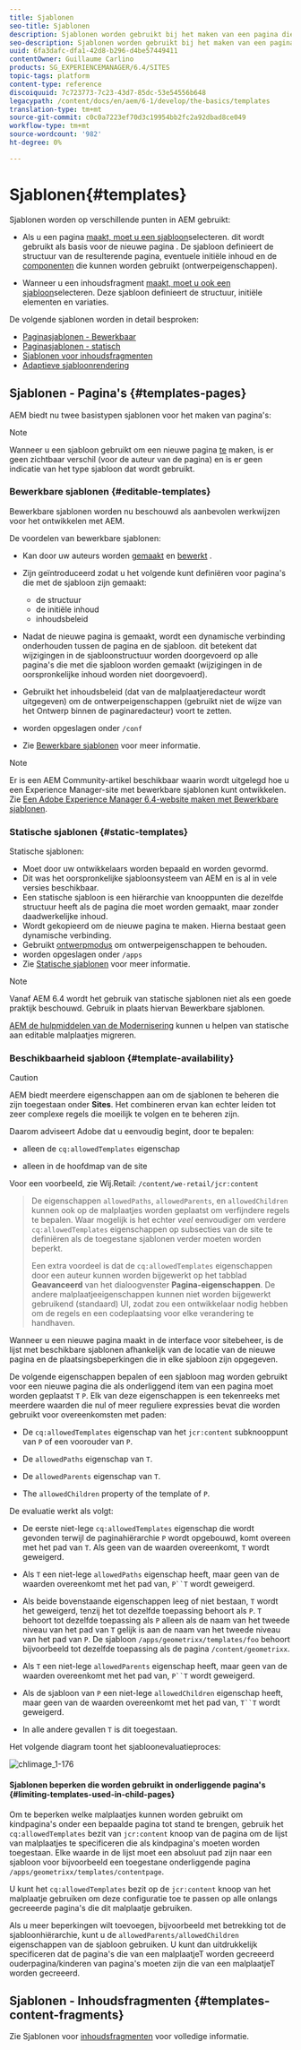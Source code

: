```yaml
---
title: Sjablonen
seo-title: Sjablonen
description: Sjablonen worden gebruikt bij het maken van een pagina die als basis voor de nieuwe pagina wordt gebruikt
seo-description: Sjablonen worden gebruikt bij het maken van een pagina die als basis voor de nieuwe pagina wordt gebruikt
uuid: 6fa3dafc-dfa1-42d8-b296-d4be57449411
contentOwner: Guillaume Carlino
products: SG_EXPERIENCEMANAGER/6.4/SITES
topic-tags: platform
content-type: reference
discoiquuid: 7c723773-7c23-43d7-85dc-53e54556b648
legacypath: /content/docs/en/aem/6-1/develop/the-basics/templates
translation-type: tm+mt
source-git-commit: c0c0a7223ef70d3c19954bb2fc2a92dbad8ce049
workflow-type: tm+mt
source-wordcount: '982'
ht-degree: 0%

---
```



# Sjablonen{#templates}

Sjablonen worden op verschillende punten in AEM gebruikt:

* Als u een pagina [maakt, moet u een sjabloon](#templates-pages)selecteren. dit wordt gebruikt als basis voor de nieuwe pagina . De sjabloon definieert de structuur van de resulterende pagina, eventuele initiële inhoud en de [componenten](/help/sites-authoring/default-components.md) die kunnen worden gebruikt (ontwerpeigenschappen).

* Wanneer u een inhoudsfragment [maakt, moet u ook een sjabloon](#templates-content-fragments)selecteren. Deze sjabloon definieert de structuur, initiële elementen en variaties.

De volgende sjablonen worden in detail besproken:

* [Paginasjablonen - Bewerkbaar](/help/sites-developing/page-templates-editable.md)
* [Paginasjablonen - statisch](/help/sites-developing/page-templates-static.md)
* [Sjablonen voor inhoudsfragmenten](/help/sites-developing/content-fragment-templates.md)
* [Adaptieve sjabloonrendering](/help/sites-developing/templates-adaptive-rendering.md)

## Sjablonen - Pagina&#39;s {#templates-pages}

AEM biedt nu twee basistypen sjablonen voor het maken van pagina&#39;s:

>[!NOTE]
>
>Wanneer u een sjabloon gebruikt om een nieuwe pagina [te](/help/sites-authoring/managing-pages.md#creating-a-new-page) maken, is er geen zichtbaar verschil (voor de auteur van de pagina) en is er geen indicatie van het type sjabloon dat wordt gebruikt.

### Bewerkbare sjablonen {#editable-templates}

Bewerkbare sjablonen worden nu beschouwd als aanbevolen werkwijzen voor het ontwikkelen met AEM.

De voordelen van bewerkbare sjablonen:

* Kan door uw auteurs worden [gemaakt](/help/sites-authoring/templates.md#creating-a-new-template-template-author) en [bewerkt](/help/sites-authoring/templates.md#editing-a-template-structure-template-author) .

* Zijn geïntroduceerd zodat u het volgende kunt definiëren voor pagina&#39;s die met de sjabloon zijn gemaakt:

   * de structuur
   * de initiële inhoud
   * inhoudsbeleid

* Nadat de nieuwe pagina is gemaakt, wordt een dynamische verbinding onderhouden tussen de pagina en de sjabloon. dit betekent dat wijzigingen in de sjabloonstructuur worden doorgevoerd op alle pagina&#39;s die met die sjabloon worden gemaakt (wijzigingen in de oorspronkelijke inhoud worden niet doorgevoerd).
* Gebruikt het inhoudsbeleid (dat van de malplaatjeredacteur wordt uitgegeven) om de ontwerpeigenschappen (gebruikt niet de wijze van het Ontwerp binnen de paginaredacteur) voort te zetten.
* worden opgeslagen onder `/conf`
* Zie [Bewerkbare sjablonen](/help/sites-developing/page-templates-editable.md) voor meer informatie.

>[!NOTE]
>
>Er is een AEM Community-artikel beschikbaar waarin wordt uitgelegd hoe u een Experience Manager-site met bewerkbare sjablonen kunt ontwikkelen. Zie [Een Adobe Experience Manager 6.4-website maken met Bewerkbare sjablonen](https://helpx.adobe.com/experience-manager/using/first_aem64_website.html).

### Statische sjablonen {#static-templates}

Statische sjablonen:

* Moet door uw ontwikkelaars worden bepaald en worden gevormd.
* Dit was het oorspronkelijke sjabloonsysteem van AEM en is al in vele versies beschikbaar.
* Een statische sjabloon is een hiërarchie van knooppunten die dezelfde structuur heeft als de pagina die moet worden gemaakt, maar zonder daadwerkelijke inhoud.
* Wordt gekopieerd om de nieuwe pagina te maken. Hierna bestaat geen dynamische verbinding.
* Gebruikt [ontwerpmodus](/help/sites-authoring/default-components-designmode.md) om ontwerpeigenschappen te behouden.
* worden opgeslagen onder `/apps`
* Zie [Statische sjablonen](/help/sites-developing/page-templates-static.md) voor meer informatie.

>[!NOTE]
>
>Vanaf AEM 6.4 wordt het gebruik van statische sjablonen niet als een goede praktijk beschouwd. Gebruik in plaats hiervan Bewerkbare sjablonen.
>
>[AEM de hulpmiddelen van de Modernisering](modernization-tools.md) kunnen u helpen van statische aan editable malplaatjes migreren.

### Beschikbaarheid sjabloon {#template-availability}

>[!CAUTION]
>
>AEM biedt meerdere eigenschappen aan om de sjablonen te beheren die zijn toegestaan onder **Sites**. Het combineren ervan kan echter leiden tot zeer complexe regels die moeilijk te volgen en te beheren zijn.
>
>Daarom adviseert Adobe dat u eenvoudig begint, door te bepalen:
>
>* alleen de `cq:allowedTemplates` eigenschap
   >
   >
* alleen in de hoofdmap van de site
>
>
Voor een voorbeeld, zie Wij.Retail: `/content/we-retail/jcr:content`
>
>De eigenschappen `allowedPaths`, `allowedParents`, en `allowedChildren` kunnen ook op de malplaatjes worden geplaatst om verfijndere regels te bepalen. Waar mogelijk is het echter *veel* eenvoudiger om verdere `cq:allowedTemplates` eigenschappen op subsecties van de site te definiëren als de toegestane sjablonen verder moeten worden beperkt.
>
>Een extra voordeel is dat de `cq:allowedTemplates` eigenschappen door een auteur kunnen worden bijgewerkt op het tabblad **Geavanceerd** van het dialoogvenster **Pagina-eigenschappen**. De andere malplaatjeeigenschappen kunnen niet worden bijgewerkt gebruikend (standaard) UI, zodat zou een ontwikkelaar nodig hebben om de regels en een codeplaatsing voor elke verandering te handhaven.

Wanneer u een nieuwe pagina maakt in de interface voor sitebeheer, is de lijst met beschikbare sjablonen afhankelijk van de locatie van de nieuwe pagina en de plaatsingsbeperkingen die in elke sjabloon zijn opgegeven.

De volgende eigenschappen bepalen of een sjabloon mag worden gebruikt voor een nieuwe pagina die als onderliggend item van een pagina moet worden geplaatst `T` `P`. Elk van deze eigenschappen is een tekenreeks met meerdere waarden die nul of meer reguliere expressies bevat die worden gebruikt voor overeenkomsten met paden:

* De `cq:allowedTemplates` eigenschap van het `jcr:content` subknooppunt van `P` of een voorouder van `P`.

* De `allowedPaths` eigenschap van `T`.

* De `allowedParents` eigenschap van `T`.

* The `allowedChildren` property of the template of `P`.

De evaluatie werkt als volgt:

* De eerste niet-lege `cq:allowedTemplates` eigenschap die wordt gevonden terwijl de paginahiërarchie `P` wordt opgebouwd, komt overeen met het pad van `T`. Als geen van de waarden overeenkomt, `T` wordt geweigerd.

* Als `T` een niet-lege `allowedPaths` eigenschap heeft, maar geen van de waarden overeenkomt met het pad van, `P``T` wordt geweigerd.

* Als beide bovenstaande eigenschappen leeg of niet bestaan, `T` wordt het geweigerd, tenzij het tot dezelfde toepassing behoort als `P`. `T` behoort tot dezelfde toepassing als `P` alleen als de naam van het tweede niveau van het pad van `T` gelijk is aan de naam van het tweede niveau van het pad van `P`. De sjabloon `/apps/geometrixx/templates/foo` behoort bijvoorbeeld tot dezelfde toepassing als de pagina `/content/geometrixx`.

* Als `T` een niet-lege `allowedParents` eigenschap heeft, maar geen van de waarden overeenkomt met het pad van, `P``T` wordt geweigerd.

* Als de sjabloon van `P` een niet-lege `allowedChildren` eigenschap heeft, maar geen van de waarden overeenkomt met het pad van, `T``T` wordt geweigerd.

* In alle andere gevallen `T` is dit toegestaan.

Het volgende diagram toont het sjabloonevaluatieproces:

![chlimage_1-176](assets/chlimage_1-176.png)

#### Sjablonen beperken die worden gebruikt in onderliggende pagina&#39;s {#limiting-templates-used-in-child-pages}

Om te beperken welke malplaatjes kunnen worden gebruikt om kindpagina&#39;s onder een bepaalde pagina tot stand te brengen, gebruik het `cq:allowedTemplates` bezit van `jcr:content` knoop van de pagina om de lijst van malplaatjes te specificeren die als kindpagina&#39;s moeten worden toegestaan. Elke waarde in de lijst moet een absoluut pad zijn naar een sjabloon voor bijvoorbeeld een toegestane onderliggende pagina `/apps/geometrixx/templates/contentpage`.

U kunt het `cq:allowedTemplates` bezit op de `jcr:content` knoop van het malplaatje gebruiken om deze configuratie toe te passen op alle onlangs gecreeerde pagina&#39;s die dit malplaatje gebruiken.

Als u meer beperkingen wilt toevoegen, bijvoorbeeld met betrekking tot de sjabloonhiërarchie, kunt u de `allowedParents/allowedChildren` eigenschappen van de sjabloon gebruiken. U kunt dan uitdrukkelijk specificeren dat de pagina&#39;s die van een malplaatjeT worden gecreeerd ouderpagina/kinderen van pagina&#39;s moeten zijn die van een malplaatjeT worden gecreeerd.

## Sjablonen - Inhoudsfragmenten {#templates-content-fragments}

Zie Sjablonen voor [inhoudsfragmenten](/help/sites-developing/content-fragment-templates.md) voor volledige informatie.
